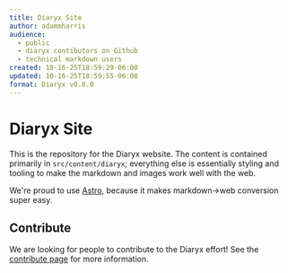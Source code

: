 ```yaml
---
title: Diaryx Site
author: adammharris
audience:
  - public
  - diaryx contibutors on Github
  - technical markdown users
created: 10-16-25T18:59:29-06:00
updated: 10-16-25T18:59:55-06:00
format: Diaryx v0.8.0
---
```


# Diaryx Site

This is the repository for the Diaryx website. The content is contained primarily in `src/content/diaryx`; everything else is essentially styling and tooling to make the markdown and images work well with the web.

We're proud to use [Astro](https://astro.build/), because it makes markdown->web conversion super easy.

## Contribute

We are looking for people to contribute to the Diaryx effort! See the [contribute page](./src/content/diaryx/contribute.md) for more information.
